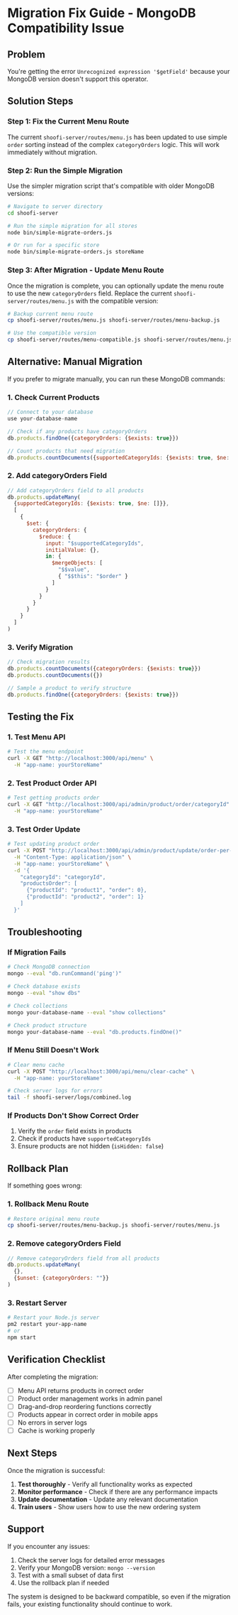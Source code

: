 # Migration Fix Guide - MongoDB Compatibility Issue

## Problem
You're getting the error `Unrecognized expression '$getField'` because your MongoDB version doesn't support this operator.

## Solution Steps

### Step 1: Fix the Current Menu Route
The current `shoofi-server/routes/menu.js` has been updated to use simple `order` sorting instead of the complex `categoryOrders` logic. This will work immediately without migration.

### Step 2: Run the Simple Migration
Use the simpler migration script that's compatible with older MongoDB versions:

```bash
# Navigate to server directory
cd shoofi-server

# Run the simple migration for all stores
node bin/simple-migrate-orders.js

# Or run for a specific store
node bin/simple-migrate-orders.js storeName
```

### Step 3: After Migration - Update Menu Route
Once the migration is complete, you can optionally update the menu route to use the new `categoryOrders` field. Replace the current `shoofi-server/routes/menu.js` with the compatible version:

```bash
# Backup current menu route
cp shoofi-server/routes/menu.js shoofi-server/routes/menu-backup.js

# Use the compatible version
cp shoofi-server/routes/menu-compatible.js shoofi-server/routes/menu.js
```

## Alternative: Manual Migration

If you prefer to migrate manually, you can run these MongoDB commands:

### 1. Check Current Products
```javascript
// Connect to your database
use your-database-name

// Check if any products have categoryOrders
db.products.findOne({categoryOrders: {$exists: true}})

// Count products that need migration
db.products.countDocuments({supportedCategoryIds: {$exists: true, $ne: []}})
```

### 2. Add categoryOrders Field
```javascript
// Add categoryOrders field to all products
db.products.updateMany(
  {supportedCategoryIds: {$exists: true, $ne: []}},
  [
    {
      $set: {
        categoryOrders: {
          $reduce: {
            input: "$supportedCategoryIds",
            initialValue: {},
            in: {
              $mergeObjects: [
                "$$value",
                { "$$this": "$order" }
              ]
            }
          }
        }
      }
    }
  ]
)
```

### 3. Verify Migration
```javascript
// Check migration results
db.products.countDocuments({categoryOrders: {$exists: true}})
db.products.countDocuments({})

// Sample a product to verify structure
db.products.findOne({categoryOrders: {$exists: true}})
```

## Testing the Fix

### 1. Test Menu API
```bash
# Test the menu endpoint
curl -X GET "http://localhost:3000/api/menu" \
  -H "app-name: yourStoreName"
```

### 2. Test Product Order API
```bash
# Test getting products order
curl -X GET "http://localhost:3000/api/admin/product/order/categoryId" \
  -H "app-name: yourStoreName"
```

### 3. Test Order Update
```bash
# Test updating product order
curl -X POST "http://localhost:3000/api/admin/product/update/order-per-category" \
  -H "Content-Type: application/json" \
  -H "app-name: yourStoreName" \
  -d '{
    "categoryId": "categoryId",
    "productsOrder": [
      {"productId": "product1", "order": 0},
      {"productId": "product2", "order": 1}
    ]
  }'
```

## Troubleshooting

### If Migration Fails
```bash
# Check MongoDB connection
mongo --eval "db.runCommand('ping')"

# Check database exists
mongo --eval "show dbs"

# Check collections
mongo your-database-name --eval "show collections"

# Check product structure
mongo your-database-name --eval "db.products.findOne()"
```

### If Menu Still Doesn't Work
```bash
# Clear menu cache
curl -X POST "http://localhost:3000/api/menu/clear-cache" \
  -H "app-name: yourStoreName"

# Check server logs for errors
tail -f shoofi-server/logs/combined.log
```

### If Products Don't Show Correct Order
1. Verify the `order` field exists in products
2. Check if products have `supportedCategoryIds`
3. Ensure products are not hidden (`isHidden: false`)

## Rollback Plan

If something goes wrong:

### 1. Rollback Menu Route
```bash
# Restore original menu route
cp shoofi-server/routes/menu-backup.js shoofi-server/routes/menu.js
```

### 2. Remove categoryOrders Field
```javascript
// Remove categoryOrders field from all products
db.products.updateMany(
  {},
  {$unset: {categoryOrders: ""}}
)
```

### 3. Restart Server
```bash
# Restart your Node.js server
pm2 restart your-app-name
# or
npm start
```

## Verification Checklist

After completing the migration:

- [ ] Menu API returns products in correct order
- [ ] Product order management works in admin panel
- [ ] Drag-and-drop reordering functions correctly
- [ ] Products appear in correct order in mobile apps
- [ ] No errors in server logs
- [ ] Cache is working properly

## Next Steps

Once the migration is successful:

1. **Test thoroughly** - Verify all functionality works as expected
2. **Monitor performance** - Check if there are any performance impacts
3. **Update documentation** - Update any relevant documentation
4. **Train users** - Show users how to use the new ordering system

## Support

If you encounter any issues:

1. Check the server logs for detailed error messages
2. Verify your MongoDB version: `mongo --version`
3. Test with a small subset of data first
4. Use the rollback plan if needed

The system is designed to be backward compatible, so even if the migration fails, your existing functionality should continue to work. 